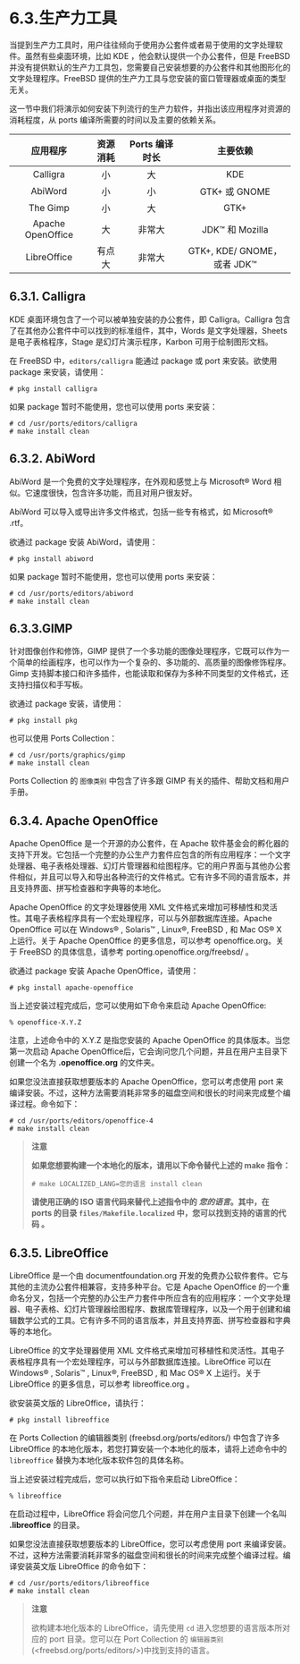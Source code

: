 # 6.3.生产力工具

当提到生产力工具时，用户往往倾向于使用办公套件或者易于使用的文字处理软件。虽然有些桌面环境，比如 KDE ，他会默认提供一个办公套件，但是 FreeBSD 并没有提供默认的生产力工具包，您需要自己安装想要的办公套件和其他图形化的文字处理程序。FreeBSD 提供的生产力工具与您安装的窗口管理器或桌面的类型无关。

这一节中我们将演示如何安装下列流行的生产力软件，并指出该应用程序对资源的消耗程度，从 ports 编译所需要的时间以及主要的依赖关系。

|        应用程序       | 资源消耗 | Ports 编译时长 |           主要依赖           |
| :---------------: | :--: | :--------: | :----------------------: |
|      Calligra     |   小  |      大     |            KDE           |
|      AbiWord      |   小  |      小     |       GTK+ 或 GNOME       |
|      The Gimp     |   小  |      大     |           GTK+           |
| Apache OpenOffice |   大  |     非常大    |      JDK™ 和 Mozilla      |
|    LibreOffice    |  有点大 |     非常大    | GTK+, KDE/ GNOME，或者 JDK™ |

## 6.3.1. Calligra

KDE 桌面环境包含了一个可以被单独安装的办公套件，即 Calligra。Calligra 包含了在其他办公套件中可以找到的标准组件，其中，Words 是文字处理器，Sheets 是电子表格程序，Stage 是幻灯片演示程序，Karbon 可用于绘制图形文档。

在 FreeBSD 中，`editors/calligra` 能通过 package 或 port 来安装。欲使用 package 来安装，请使用：

```
# pkg install calligra
```

如果 package 暂时不能使用，您也可以使用 ports 来安装：

```
# cd /usr/ports/editors/calligra
# make install clean
```

## 6.3.2. AbiWord

AbiWord 是一个免费的文字处理程序，在外观和感觉上与 Microsoft® Word 相似。它速度很快，包含许多功能，而且对用户很友好。

AbiWord 可以导入或导出许多文件格式，包括一些专有格式，如 Microsoft® .rtf。

欲通过 package 安装 AbiWord，请使用：

```
# pkg install abiword
```

如果 package 暂时不能使用，您也可以使用 ports 来安装：

```
# cd /usr/ports/editors/abiword
# make install clean
```

## 6.3.3.GIMP

针对图像创作和修饰，GIMP 提供了一个多功能的图像处理程序，它既可以作为一个简单的绘画程序，也可以作为一个复杂的、多功能的、高质量的图像修饰程序。Gimp 支持脚本接口和许多插件，也能读取和保存为多种不同类型的文件格式，还支持扫描仪和手写板。

欲通过 package 安装，请使用：

```
# pkg install pkg
```

也可以使用 Ports Collection：

```
# cd /usr/ports/graphics/gimp
# make install clean
```

Ports Collection 的 `图像类别` 中包含了许多跟 GIMP 有关的插件、帮助文档和用户手册。

## 6.3.4. Apache OpenOffice

Apache OpenOffice 是一个开源的办公套件，在 Apache 软件基金会的孵化器的支持下开发。它包括一个完整的办公生产力套件应包含的所有应用程序：一个文字处理器、电子表格处理器、幻灯片管理器和绘图程序。它的用户界面与其他办公套件相似，并且可以导入和导出各种流行的文件格式。它有许多不同的语言版本，并且支持界面、拼写检查器和字典等的本地化。

Apache OpenOffice 的文字处理器使用 XML 文件格式来增加可移植性和灵活性。其电子表格程序具有一个宏处理程序，可以与外部数据库连接。Apache OpenOffice 可以在 Windows® , Solaris™ , Linux®, FreeBSD , 和 Mac OS® X 上运行。关于 Apache OpenOffice 的更多信息，可以参考 openoffice.org。关于 FreeBSD 的具体信息，请参考 porting.openoffice.org/freebsd/ 。

欲通过 package 安装 Apache OpenOffice，请使用：

```
# pkg install apache-openoffice
```

当上述安装过程完成后，您可以使用如下命令来启动 Apache OpenOffice:

```
% openoffice-X.Y.Z
```

注意，上述命令中的 X.Y.Z 是指您安装的 Apache OpenOffice 的具体版本。当您第一次启动 Apache OpenOffice后，它会询问您几个问题，并且在用户主目录下创建一个名为 **.openoffice.org** 的文件夹。

如果您没法直接获取想要版本的 Apache OpenOffice，您可以考虑使用 port 来编译安装。不过，这种方法需要消耗非常多的磁盘空间和很长的时间来完成整个编译过程。命令如下：

```
# cd /usr/ports/editors/openoffice-4
# make install clean
```

> **注意**
>
> **如果您想要构建一个本地化的版本，请用以下命令替代上述的 make 指令：**
>
> ```
> # make LOCALIZED_LANG=您的语言 install clean
> ```
>
> **请使用正确的 ISO 语言代码来替代上述指令中的 **_**您的语言**_**。其中，在 ports 的目录 `files/Makefile.localized` 中，您可以找到支持的语言的代码 。**
>

## 6.3.5. LibreOffice

LibreOffice 是一个由 documentfoundation.org 开发的免费办公软件套件。它与其他的主流办公套件相兼容，支持多种平台。它是 Apache OpenOffice 的一个重命名分叉，包括一个完整的办公生产力套件中所应含有的应用程序：一个文字处理器、电子表格、幻灯片管理器绘图程序、数据库管理程序，以及一个用于创建和编辑数学公式的工具。它有许多不同的语言版本，并且支持界面、拼写检查器和字典等的本地化。

LibreOffice 的文字处理器使用 XML 文件格式来增加可移植性和灵活性。其电子表格程序具有一个宏处理程序，可以与外部数据库连接。LibreOffice 可以在 Windows® , Solaris™ , Linux®, FreeBSD , 和 Mac OS® X 上运行。关于 LibreOffice 的更多信息，可以参考 libreoffice.org 。

欲安装英文版的 LibreOffice，请执行：

```
# pkg install libreoffice
```

在 Ports Collection 的编辑器类别 (freebsd.org/ports/editors/) 中包含了许多 LibreOffice 的本地化版本，若您打算安装一个本地化的版本，请将上述命令中的 `libreoffice` 替换为本地化版本软件包的具体名称。

当上述安装过程完成后，您可以执行如下指令来启动 LibreOffice：

```
% libreoffice
```

在启动过程中，LibreOffice 将会问您几个问题，并在用户主目录下创建一个名叫 **.libreoffice** 的目录。

如果您没法直接获取想要版本的 LibreOffice，您可以考虑使用 port 来编译安装。不过，这种方法需要消耗非常多的磁盘空间和很长的时间来完成整个编译过程。编译安装英文版 LibreOffice 的命令如下：

```
# cd /usr/ports/editors/libreoffice
# make install clean
```

> **注意**
>
> 欲构建本地化版本的 LibreOffice，请先使用 `cd` 进入您想要的语言版本所对应的 port 目录。您可以在 Port Collection 的 `编辑器类别`(<freebsd.org/ports/editors/>)中找到支持的语言。
